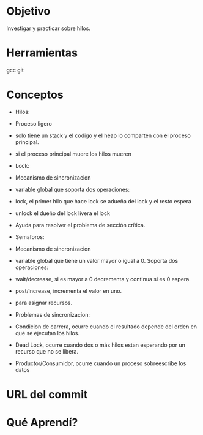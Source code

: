 # Objetivo

Investigar y practicar sobre hilos.

# Herramientas

gcc
git

# Conceptos

+ Hilos:
 +  Proceso ligero
 +  solo tiene un stack y el codigo y el heap lo comparten con el proceso principal.
 +  si el proceso principal muere los hilos mueren

+ Lock:
 + Mecanismo de sincronizacion
 + variable global que soporta dos operaciones:
  + lock, el primer hilo que hace lock se adueña del lock y el resto espera
  + unlock el dueño del lock livera el lock
 + Ayuda para resolver el problema de sección crítica.

+ Semaforos:
 + Mecanismo de sincronizacion
 + variable global que tiene un valor mayor o igual a 0. Soporta dos operaciones:
  + wait/decrease, si es mayor a 0 decrementa y continua si es 0 espera.
  + post/increase, incrementa el valor en uno.
 + para asignar recursos.

+ Problemas de sincronizacion:
 + Condicion de carrera, ocurre cuando el resultado depende del orden en que se ejecutan los hilos.
 + Dead Lock, ocurre cuando dos o más hilos estan esperando por un recurso que no se libera.
 + Productor/Consumidor, ocurre cuando un proceso sobreescribe los datos

# URL del commit

# Qué Aprendí?
